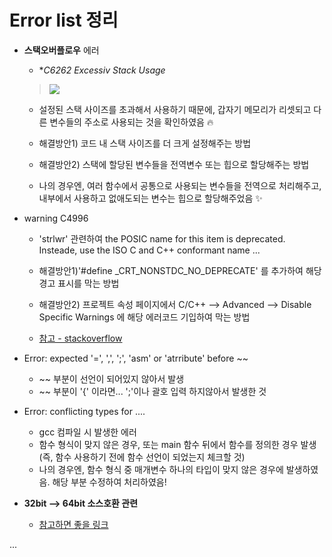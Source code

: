 # Error list 정리


+ **스택오버플로우** 에러

   + **C6262 Excessiv Stack Usage*
    
   > <img src="https://user-images.githubusercontent.com/72974863/155907203-cdadd9e4-1372-4b55-9a95-967083400d01.png">    
      
   + 설정된 스택 사이즈를 초과해서 사용하기 때문에, 갑자기 메모리가 리셋되고 다른 변수들의 주소로 사용되는 것을 확인하였음 🔥
      
   + 해결방안1) 코드 내 스택 사이즈를 더 크게 설정해주는 방법
      
   + 해결방안2) 스택에 할당된 변수들을 전역변수 또는 힙으로 할당해주는 방법
   + 나의 경우엔, 여러 함수에서 공통으로 사용되는 변수들을 전역으로 처리해주고, 내부에서 사용하고 없애도되는 변수는 힙으로 할당해주었음 ✨
    
+ warning C4996  
   + 'strlwr' 관련하여 the POSIC name for this item is deprecated. Insteade, use the ISO C and C++ conformant name ...
   + 해결방안1)'#define _CRT_NONSTDC_NO_DEPRECATE' 를 추가하여 해당 경고 표시를 막는 방법   

   + 해결방안2) 프로젝트 속성 페이지에서 C/C++ --> Advanced --> Disable Specific Warnings 에 해당 에러코드 기입하여 막는 방법
   + [참고 - stackoverflow](https://stackoverflow.com/questions/46916437/itoa-the-posix-name-for-this-item-is-deprecated)

+ Error: expected '=', ',', ';', 'asm' or 'atrribute' before ~~
   + ~~ 부분이 선언이 되어있지 않아서 발생
   + ~~ 부분이 '{' 이라면... ';'이나 괄호 입력 하지않아서 발생한 것   


+ Error: conflicting types for ....
   + gcc 컴파일 시 발생한 에러     
   + 함수 형식이 맞지 않은 경우, 또는 main 함수 뒤에서 함수를 정의한 경우 발생(즉, 함수 사용하기 전에 함수 선언이 되었는지 체크할 것)   
   + 나의 경우엔, 함수 형식 중 매개변수 하나의 타입이 맞지 않은 경우에 발생하였음. 해당 부분 수정하여 처리하였음!



+ **32bit --> 64bit 소스호환 관련**

   + [참고하면 좋을 링크](https://wiki.kldp.org/wiki.php/32bitCodeTo64bit)   


...
